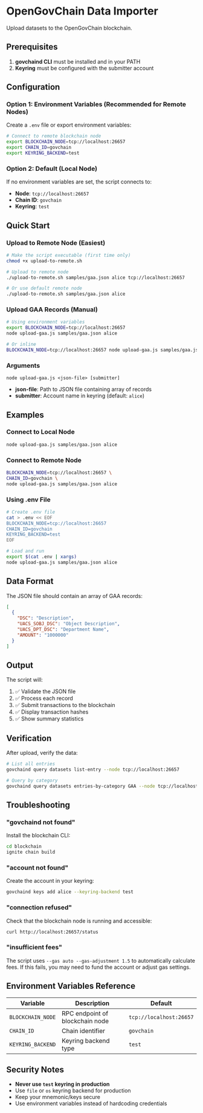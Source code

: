 # OpenGovChain Data Importer

Upload datasets to the OpenGovChain blockchain.

## Prerequisites

1. **govchaind CLI** must be installed and in your PATH
2. **Keyring** must be configured with the submitter account

## Configuration

### Option 1: Environment Variables (Recommended for Remote Nodes)

Create a `.env` file or export environment variables:

```bash
# Connect to remote blockchain node
export BLOCKCHAIN_NODE=tcp://localhost:26657
export CHAIN_ID=govchain
export KEYRING_BACKEND=test
```

### Option 2: Default (Local Node)

If no environment variables are set, the script connects to:
- **Node**: `tcp://localhost:26657`
- **Chain ID**: `govchain`
- **Keyring**: `test`

## Quick Start

### Upload to Remote Node (Easiest)

```bash
# Make the script executable (first time only)
chmod +x upload-to-remote.sh

# Upload to remote node
./upload-to-remote.sh samples/gaa.json alice tcp://localhost:26657

# Or use default remote node
./upload-to-remote.sh samples/gaa.json alice
```

### Upload GAA Records (Manual)

```bash
# Using environment variables
export BLOCKCHAIN_NODE=tcp://localhost:26657
node upload-gaa.js samples/gaa.json alice

# Or inline
BLOCKCHAIN_NODE=tcp://localhost:26657 node upload-gaa.js samples/gaa.json alice
```

### Arguments

```
node upload-gaa.js <json-file> [submitter]
```

- **json-file**: Path to JSON file containing array of records
- **submitter**: Account name in keyring (default: `alice`)

## Examples

### Connect to Local Node
```bash
node upload-gaa.js samples/gaa.json alice
```

### Connect to Remote Node
```bash
BLOCKCHAIN_NODE=tcp://localhost:26657 \
CHAIN_ID=govchain \
node upload-gaa.js samples/gaa.json alice
```

### Using .env File
```bash
# Create .env file
cat > .env << EOF
BLOCKCHAIN_NODE=tcp://localhost:26657
CHAIN_ID=govchain
KEYRING_BACKEND=test
EOF

# Load and run
export $(cat .env | xargs)
node upload-gaa.js samples/gaa.json alice
```

## Data Format

The JSON file should contain an array of GAA records:

```json
[
  {
    "DSC": "Description",
    "UACS_SOBJ_DSC": "Object Description",
    "UACS_DPT_DSC": "Department Name",
    "AMOUNT": "1000000"
  }
]
```

## Output

The script will:
1. ✅ Validate the JSON file
2. ✅ Process each record
3. ✅ Submit transactions to the blockchain
4. ✅ Display transaction hashes
5. ✅ Show summary statistics

## Verification

After upload, verify the data:

```bash
# List all entries
govchaind query datasets list-entry --node tcp://localhost:26657

# Query by category
govchaind query datasets entries-by-category GAA --node tcp://localhost:26657
```

## Troubleshooting

### "govchaind not found"
Install the blockchain CLI:
```bash
cd blockchain
ignite chain build
```

### "account not found"
Create the account in your keyring:
```bash
govchaind keys add alice --keyring-backend test
```

### "connection refused"
Check that the blockchain node is running and accessible:
```bash
curl http://localhost:26657/status
```

### "insufficient fees"
The script uses `--gas auto --gas-adjustment 1.5` to automatically calculate fees.
If this fails, you may need to fund the account or adjust gas settings.

## Environment Variables Reference

| Variable | Description | Default |
|----------|-------------|---------|
| `BLOCKCHAIN_NODE` | RPC endpoint of blockchain node | `tcp://localhost:26657` |
| `CHAIN_ID` | Chain identifier | `govchain` |
| `KEYRING_BACKEND` | Keyring backend type | `test` |

## Security Notes

- **Never use `test` keyring in production**
- Use `file` or `os` keyring backend for production
- Keep your mnemonic/keys secure
- Use environment variables instead of hardcoding credentials

